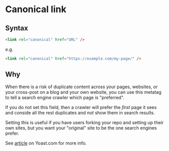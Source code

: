 # Canonical link

## Syntax

```html
<link rel="canonical" href="URL" />
```

e.g.

```html
<link rel="canonical" href="https://example.com/my-page/" />
```


## Why

When there is a risk of duplicate content across your pages, websites, or your cross-post on a blog and your own website, you can use this metatag to tell a search engine crawler which page is "preferred".

If you do not set this field, then a crawler will prefer the _first_ page it sees and conside all the rest duplicates and _not_ show them in search results.

Setting this is useful if you have users forking your repo and setting up their own sites, but you want your "original" site to be the one search engines prefer.

See [article](https://yoast.com/rel-canonical/) on Yoast.com for more info.

